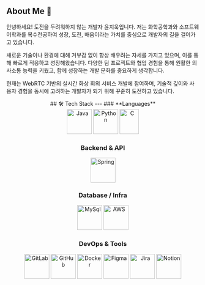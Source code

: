 ## About Me 👋
안녕하세요! 도전을 두려워하지 않는 개발자 윤지욱입니다.
저는 화학공학과와 소프트웨어학과를 복수전공하여 성장, 도전, 배움이라는 가치를 중심으로 개발자의 길을 걸어가고 있습니다.

새로운 기술이나 환경에 대해 거부감 없이 항상 배우려는 자세를 가지고 있으며, 이를 통해 빠르게 적응하고 성장해왔습니다.
다양한 팀 프로젝트와 협업 경험을 통해 원활한 의사소통 능력을 키웠고, 함께 성장하는 개발 문화를 중요하게 생각합니다.

현재는 WebRTC 기반의 실시간 화상 회의 서비스 개발에 참여하며, 기술적 깊이와 사용자 경험을 동시에 고려하는 개발자가 되기 위해 꾸준히 도전하고 있습니다.

<div align="center">
## 🛠 Tech Stack
  ---
### **Languages**
<div>
  <img src="https://cdn.jsdelivr.net/gh/devicons/devicon@latest/icons/java/java-original.svg" alt="Java" width="65" height="65"/>
  <img src="https://cdn.jsdelivr.net/gh/devicons/devicon@latest/icons/python/python-original.svg" alt="Python" width="65" height="65" />
  <img src="https://cdn.jsdelivr.net/gh/devicons/devicon/icons/c/c-original.svg" alt="C" width="50" height="65"/>
</div>

### **Backend & API**
<div>
  <img src="https://cdn.jsdelivr.net/gh/devicons/devicon@latest/icons/spring/spring-original.svg"  alt="Spring" width="65" height="65"/>
</div>

### **Database / Infra**
<div>
  <img src="https://cdn.jsdelivr.net/gh/devicons/devicon@latest/icons/mysql/mysql-original-wordmark.svg" alt="MySql" width="65" height="65" />
  <img src="https://cdn.jsdelivr.net/gh/devicons/devicon@latest/icons/amazonwebservices/amazonwebservices-original-wordmark.svg" alt="AWS" width="65" height="65" />
</div>

### **DevOps & Tools**
<div>
  <img src="https://cdn.jsdelivr.net/gh/devicons/devicon@latest/icons/gitlab/gitlab-original-wordmark.svg" alt="GitLab" width="65" height="65" />
  <img src="https://cdn.jsdelivr.net/gh/devicons/devicon@latest/icons/github/github-original-wordmark.svg" alt="GitHub" width="65" height="65" />
  <img src="https://cdn.jsdelivr.net/gh/devicons/devicon@latest/icons/docker/docker-original-wordmark.svg" alt="Docker" width="65" height="65"/>
  <img src="https://cdn.jsdelivr.net/gh/devicons/devicon@latest/icons/figma/figma-original.svg" alt="Figma" width="65" height="65"/>
  <img src="https://cdn.jsdelivr.net/gh/devicons/devicon@latest/icons/jira/jira-original-wordmark.svg" alt="Jira" width="65" height="65"/>
  <img src="https://cdn.jsdelivr.net/gh/devicons/devicon@latest/icons/notion/notion-original.svg" alt="Notion" width="65" height="65"/>
</div>

</div>
